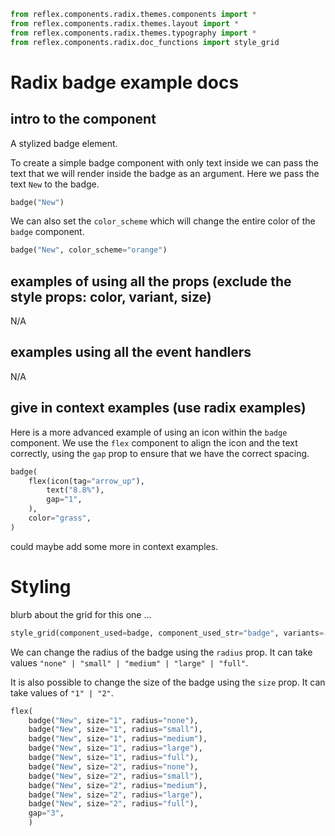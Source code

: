 ```python exec
from reflex.components.radix.themes.components import *
from reflex.components.radix.themes.layout import *
from reflex.components.radix.themes.typography import *
from reflex.components.radix.doc_functions import style_grid
```


# Radix badge example docs


## intro to the component 

A stylized badge element.

To create a simple badge component with only text inside we can pass the text that we will render inside the badge as an argument. Here we pass the text `New` to the badge.

```python demo
badge("New")
```

We can also set the `color_scheme` which will change the entire color of the `badge` component.

```python demo
badge("New", color_scheme="orange")
```


## examples of using all the props (exclude the style props: color, variant, size)

N/A

## examples using all the event handlers

N/A

## give in context examples (use radix examples)



Here is a more advanced example of using an icon within the `badge` component. We use the `flex` component to align the icon and the text correctly, using the `gap` prop to ensure that we have the correct spacing.

```python demo
badge(
    flex(icon(tag="arrow_up"),
        text("8.8%"),
        gap="1",
    ), 
    color="grass",
)
```


could maybe add some more in context examples.






# Styling 

blurb about the grid for this one ...


```python eval
style_grid(component_used=badge, component_used_str="badge", variants=["solid", "soft", "surface", "outline"], components_passed="England!",)
```


We can change the radius of the badge using the `radius` prop. It can take values `"none" | "small" | "medium" | "large" | "full"`. 

It is also possible to change the size of the badge using the `size` prop. It can take values of `"1" | "2"`.

```python demo
flex(
    badge("New", size="1", radius="none"),
    badge("New", size="1", radius="small"),
    badge("New", size="1", radius="medium"),
    badge("New", size="1", radius="large"),
    badge("New", size="1", radius="full"),
    badge("New", size="2", radius="none"),
    badge("New", size="2", radius="small"),
    badge("New", size="2", radius="medium"),
    badge("New", size="2", radius="large"),
    badge("New", size="2", radius="full"),
    gap="3",
    )
```